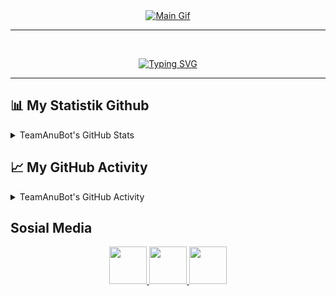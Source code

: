 <div align="center">
    <a href="https://teamanubot.github.io">
        <img src="https://media.tenor.com/2h5AqdpGfi0AAAAC/arlecchino-genshin-impact.gif" alt="Main Gif" />
    </a>
</div>

-----
<br>

<p align="center">
    <a href="https://teamanubot.github.io">
        <img src="https://readme-typing-svg.herokuapp.com?font=Fira&size=34&pause=1000&color=F70606&center=true&random=false&&width=900&lines=Hai+saya+Rivai;Kamu+bisa+panggil+saya+Munte;Hanya+manusia+biasa+yang+penasaran" alt="Typing SVG" />
    </a>
</p>

-----

📊 My Statistik Github
-----
<details>
    <summary>TeamAnuBot's GitHub Stats</summary>
    <table style="width:100%">
        <tr>
            <th style="position:relative;">
                <div style="position:absolute; left:50%; transform:translateX(-50%);">
                    <a href="https://teamanubot.github.io">
                        <img src="https://github-readme-stats.vercel.app/api?username=teamanubot&show_icons=true&theme=radical&hide_border=true&hide=issues,contribs" />
                    </a>
                </div>
            </th>
            <th style="position:relative;">
                <div style="position:absolute; left:50%; transform:translateX(-50%);">
                    <a href="https://teamanubot.github.io">
                        <img src="https://github-readme-stats.vercel.app/api/top-langs/?username=teamanubot&size_weight=0.5&count_weight=0.5&langs_count=10&show_icons=true&theme=radical&layout=compact" />
                    </a>
                </div>
            </th>
        </tr>
        <tr>
            <th colspan="2" style="position:relative;">
                <div style="position:absolute; left:50%; transform:translateX(-50%);">
                    <a href="https://teamanubot.github.io">
                        <img src="https://github-readme-streak-stats.herokuapp.com/?user=teamanubot&theme=radical" />
                    </a>
                </div>
            </th>
        </tr>
    </table>
</details>

📈 My GitHub Activity
-----
<details>
  <summary>TeamAnuBot's GitHub Activity</summary>
    <a href="https://teamanubot.github.io">
        <img alt="TeamAnuBot's Activity Graph" src="https://github-readme-activity-graph.vercel.app/graph?username=teamanubot&theme=chartreuse-dark&custom_title=TeamAnuBot's%20contribution%20graph&hide_border=true" />
    </a>
</details>

Sosial Media
-----
<p align="center">
    <a href="https://www.github.com/teamanubot" target="_blank" rel="noreferrer">
        <picture>
            <source media="(prefers-color-scheme: dark)" srcset="https://raw.githubusercontent.com/danielcranney/readme-generator/main/public/icons/socials/github-dark.svg" />
            <source media="(prefers-color-scheme: light)" srcset="https://raw.githubusercontent.com/danielcranney/readme-generator/main/public/icons/socials/github.svg" />
            <img src="https://raw.githubusercontent.com/danielcranney/readme-generator/main/public/icons/socials/github.svg" width="60" height="60" />
        </picture>
    </a>
    <a href="https://www.instagram.com/rivaimunte02" target="_blank" rel="noreferrer">
        <picture>
            <source media="(prefers-color-scheme: dark)" srcset="https://raw.githubusercontent.com/danielcranney/readme-generator/main/public/icons/socials/instagram-dark.svg" />
            <source media="(prefers-color-scheme: light)" srcset="https://raw.githubusercontent.com/danielcranney/readme-generator/main/public/icons/socials/instagram.svg" />
            <img src="https://raw.githubusercontent.com/danielcranney/readme-generator/main/public/icons/socials/instagram.svg" width="60" height="60" />
        </picture>
    </a>
    <a href="https://www.gitlab.com/teamanubot" target="_blank" rel="noreferrer">
        <picture>
            <source media="(prefers-color-scheme: dark)" srcset="https://images.ctfassets.net/xz1dnu24egyd/5VNS0QDlyHhsJnrAv9uO53/e4c4ade0e9a25c33c13cda7b5c6be67c/gitlab-logo-700.svg" />
            <source media="(prefers-color-scheme: light)" srcset="https://images.ctfassets.net/xz1dnu24egyd/3JZABhkTjUT76LCIclV7sH/17a92be9bce78c2adcc43e23aabb7ca1/gitlab-logo-500.svg" />
            <img src="https://images.ctfassets.net/xz1dnu24egyd/3JZABhkTjUT76LCIclV7sH/17a92be9bce78c2adcc43e23aabb7ca1/gitlab-logo-500.svg" width="60" height="60" />
        </picture>
    </a>
</p>